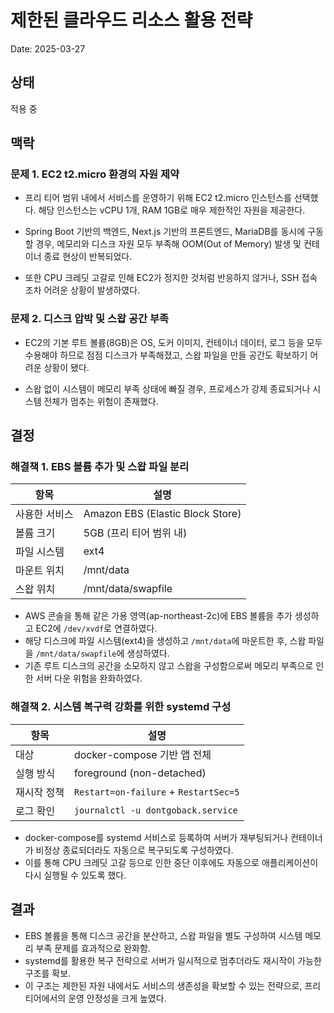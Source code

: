 # 제한된 클라우드 리소스 활용 전략

Date: 2025-03-27

## 상태
적용 중

## 맥락

### 문제 1. EC2 t2.micro 환경의 자원 제약

- 프리 티어 범위 내에서 서비스를 운영하기 위해 EC2 t2.micro 인스턴스를 선택했다. 해당 인스턴스는 vCPU 1개, RAM 1GB로 매우 제한적인 자원을 제공한다.

- Spring Boot 기반의 백엔드, Next.js 기반의 프론트엔드, MariaDB를 동시에 구동할 경우, 메모리와 디스크 자원 모두 부족해 OOM(Out of Memory) 발생 및 컨테이너 종료 현상이 반복되었다.

- 또한 CPU 크레딧 고갈로 인해 EC2가 정지한 것처럼 반응하지 않거나, SSH 접속조차 어려운 상황이 발생하였다.

### 문제 2. 디스크 압박 및 스왑 공간 부족

- EC2의 기본 루트 볼륨(8GB)은 OS, 도커 이미지, 컨테이너 데이터, 로그 등을 모두 수용해야 하므로 점점 디스크가 부족해졌고, 스왑 파일을 만들 공간도 확보하기 어려운 상황이 됐다.

- 스왑 없이 시스템이 메모리 부족 상태에 빠질 경우, 프로세스가 강제 종료되거나 시스템 전체가 멈추는 위험이 존재했다.

## 결정

### 해결책 1. EBS 볼륨 추가 및 스왑 파일 분리

| 항목 | 설명 |
|------|------|
| 사용한 서비스 | Amazon EBS (Elastic Block Store) |
| 볼륨 크기 | 5GB (프리 티어 범위 내) |
| 파일 시스템 | ext4 |
| 마운트 위치 | /mnt/data |
| 스왑 위치 | /mnt/data/swapfile |

- AWS 콘솔을 통해 같은 가용 영역(ap-northeast-2c)에 EBS 볼륨을 추가 생성하고 EC2에 `/dev/xvdf`로 연결하였다.
- 해당 디스크에 파일 시스템(ext4)을 생성하고 `/mnt/data`에 마운트한 후, 스왑 파일을 `/mnt/data/swapfile`에 생성하였다.
- 기존 루트 디스크의 공간을 소모하지 않고 스왑을 구성함으로써 메모리 부족으로 인한 서버 다운 위험을 완화하였다.

### 해결책 2. 시스템 복구력 강화를 위한 systemd 구성

| 항목 | 설명 |
|------|------|
| 대상 | docker-compose 기반 앱 전체 |
| 실행 방식 | foreground (non-detached) |
| 재시작 정책 | `Restart=on-failure` + `RestartSec=5` |
| 로그 확인 | `journalctl -u dontgoback.service` |

- docker-compose를 systemd 서비스로 등록하여 서버가 재부팅되거나 컨테이너가 비정상 종료되더라도 자동으로 복구되도록 구성하였다.
- 이를 통해 CPU 크레딧 고갈 등으로 인한 중단 이후에도 자동으로 애플리케이션이 다시 실행될 수 있도록 했다.

## 결과

- EBS 볼륨을 통해 디스크 공간을 분산하고, 스왑 파일을 별도 구성하여 시스템 메모리 부족 문제를 효과적으로 완화함.
- systemd를 활용한 복구 전략으로 서버가 일시적으로 멈추더라도 재시작이 가능한 구조를 확보.
- 이 구조는 제한된 자원 내에서도 서비스의 생존성을 확보할 수 있는 전략으로, 프리 티어에서의 운영 안정성을 크게 높였다.